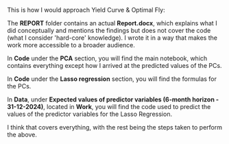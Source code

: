 This is how I would approach Yield Curve & Optimal Fly:

The **REPORT** folder contains an actual **Report.docx**, which explains what I did conceptually and mentions the findings but does not cover the code (what I consider 'hard-core' knowledge). I wrote it in a way that makes the work more accessible to a broader audience.

In **Code** under the **PCA** section, you will find the main notebook, which contains everything except how I arrived at the predicted values of the PCs.

In **Code** under the **Lasso regression** section, you will find the formulas for the PCs.

In **Data**, under **Expected values of predictor variables (6-month horizon - 31-12-2024)**, located in **Work**, you will find the code used to predict the values of the predictor variables for the Lasso Regression.

I think that covers everything, with the rest being the steps taken to perform the above.
